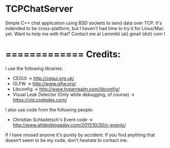 TCPChatServer
=============

Simple C++ chat application using BSD sockets to send data over TCP. It's indended to be cross-platform, but I haven't had time to try it for Linux/Mac yet. Want to help me with that? Contact me at Lemmibl (at) gmail (dot) com !

=============
Credits:
=============

I use the following libraries:
* CEGUI     -> http://cegui.org.uk/
* GLFW      -> http://www.glfw.org/
* Libconfig -> http://www.hyperrealm.com/libconfig/
* Visual Leak Detector (Only while debugging, of course) -> https://vld.codeplex.com/

I also use code from the following people:
* Christian Schladetsch's Event code -> http://www.altdevblogaday.com/2011/10/30/c-events/

If I have missed anyone it's purely by accident. If you find anything that doesn't seem to be my code, don't hesitate to contact me.
